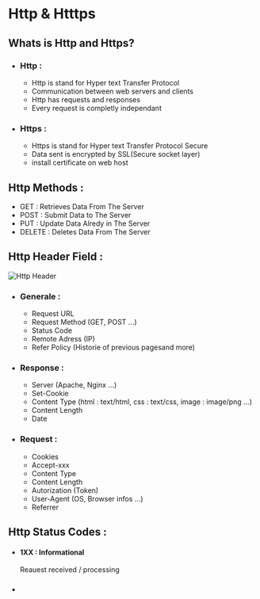 # Http & Htttps

## Whats is Http and Https?

- ### Http :
  - Http is stand for Hyper text Transfer Protocol
  - Communication between web servers and clients
  - Http has requests and responses
  - Every request is completly independant
- ### Https :
  - Https is stand for Hyper text Transfer Protocol Secure
  - Data sent is encrypted by SSL(Secure socket layer)
  - install certificate on web host

## Http Methods :
- GET : Retrieves Data From The Server
- POST : Submit Data to The Server
- PUT : Update Data Alredy in The Server
- DELETE : Deletes Data From The Server

## Http Header Field :
![Http Header](https://cdn.tutsplus.com/cdn-cgi/image/width=590/net/uploads/legacy/511_http/request_header.png)
- ### Generale :
  - Request URL
  - Request Method (GET, POST ...)
  - Status Code
  - Remote Adress (IP)
  - Refer Policy (Historie of previous pagesand more)
- ### Response : 
  - Server (Apache, Nginx ...)
  - Set-Cookie
  - Content Type (html : text/html, css : text/css, image : image/png ...)
  - Content Length
  - Date
- ### Request : 
  - Cookies
  - Accept-xxx
  - Content Type
  - Content Length
  - Autorization (Token)
  - User-Agent (OS, Browser infos ...)
  - Referrer

## Http Status Codes :

- #### 1XX : Informational
  Reauest received / processing
- ###